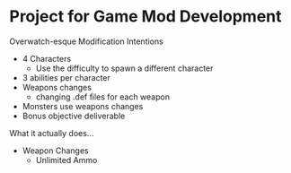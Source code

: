 # Project for Game Mod Development

Overwatch-esque Modification Intentions
- 4 Characters
  - Use the difficulty to spawn a different character
- 3 abilities per character
- Weapons changes
  - changing .def files for each weapon
- Monsters use weapons changes
- Bonus objective deliverable

What it actually does...
- Weapon Changes
  - Unlimited Ammo

